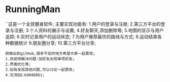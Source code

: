 # RunningMan



``这是一个全民健身软件;
    主要实现功能有:
    1.用户的登录与注册;
    2.第三方平台的登录与注册;
    3.个人资料的展示与设置;
    4.好友聊天,添加删除等;
    5.地图的显示与用户追踪;
    6.实时记录用户的运动状态;
    7.为用户推荐最优的路线与方式;
    8.运动结束各种数据统计
    9.朋友圈分享;
    10.第三方平台分享;

    刚推出到gitHub,很多不足的地方希望大家一起更改;
    1.目前待解决问题:加好友出现单项好友;
    2.界面优化等;
    3.如有发现其他问题,可以讨论一起更改;
    4.交流QQ:64048861;